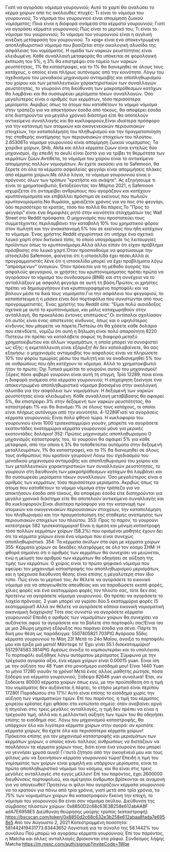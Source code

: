 Γιατί να αγοράσει νόμισμα γουρουνιού;
Αυτό το χαρτί θα αναλύσει το κέρμα χοίρων από τις ακόλουθες πτυχές:
Τι είναι το νόμισμα του γουρουνιού;
Το νόμισμα του γουρουνιού είναι απομίμηση ζωικού νομίσματος;
Ποια είναι η διαφορά ανάμεσα στα κέρματα γουρουνιού;
Γιατί να αγοράσει κέρματα γουρουνιού;
Πώς είναι το μερτικό του;
Τι είναι το νόμισμα του γουρουνιού;
Το νόμισμα του γουρουνιού είναι η αγγλική κινέζικη μετάφραση του γουρουνιού.
Το «pig» είναι ένα αποκεντρωμένο αποπληθωριστικό νόμισμα που βασίζεται στην οικολογική αλυσίδα της ασφάλειας του νομίσματος. Η ομάδα των ναρκών ρευστότητας είναι κλειδωμένη. Κάθε συναλλαγή μεταφοράς θα υπόκειται σε φορολογική έκπτωση του 5%, η 3% θα επιστρέψει στο ταμείο των ναρκών ρευστότητας, 1% θα καταστραφεί, και το 1% θα διανεμηθεί σε όλους τους κατόχους, ο οποίος είναι πλήρως αυτόνομος από την κοινότητα.
Λόγω του σχεδιασμού του μοναδικού μηχανισμού ανταμοιβής και αποπληθωρισμού του χοίρου και των μεταλλευτικών χαρακτηριστικών των συναλλαγών ρευστότητας, το γουρούνι στη διεύθυνση των μακροπρόθεσμων κατόχων θα λαμβάνει και θα συσσωρεύει μερίσματα τόκων συναλλαγών. Όσο μεγαλύτερος είναι ο αριθμός των κερμάτων, τόσο περισσότερα μερίσματα. Ακριβώς όπως τα άτομα που καταθέτουν το νόμιμο νόμισμα στην τράπεζα για να αποκτήσουν έσοδα από τόκους, θα αποφέρει έσοδα είτε διατηρούνται για μεγάλο χρονικό διάστημα είτε θα αποτελούν αντικείμενο συναλλαγής και θα κυκλοφορούν,Είναι ιδιαίτερα πρόσφορο για την κατανομή των ατομικών και οικογενειακών περιουσιακών στοιχείων, την καταπολέμηση του πληθωρισμού και την πραγματοποίηση της σταθερής ανατίμησης των περιουσιακών στοιχείων του πλούτου.
2.65306Το νόμισμα γουρουνιού είναι απομίμηση ζωικού νομίσματος;
Τα χοιρίδια χοίρων, Shib, Akita και άλλα κέρματα ζώων είναι εντελώς δύο μηχανισμοί, όχι επειδή το σκυλί είναι ζεστό για να τρίβει τη θερμότητα των κερμάτων ζώων.Αντίθετα, το νόμισμα του χοίρου είναι το αντικείμενο απομίμησης πολλών νομισμάτων.
Αν έχετε ακούσει για το Safemoon, θα ξέρετε ότι όλα τα κέρματα ασφαλείας φεγγάρι είναι απομιμήσεις πλάκες από κέρματα χοίρων.Με άλλα λόγια, το νόμισμα γουρουνιού είναι ο πρόγονος όλων των τρόπων "κρατήστε και σκάψτε".
Ας εξηγήσουμε τι είναι το χρηματοκιβωτιό;
Εκτοξεύοντας τον Μάρτιο 2021, η Safemoon ισχυρίζεται ότι ανταμείβει ανθρώπους που αγοράζουν και κατέχουν κρυπτονομίσματα και επιβάλλει πρόστιμα σε εκείνους που πωλούν κρυπτονομίσματα.Να θυμάσαι, χρειάζεται χρόνος για να πας στο φεγγάρι, όσο περισσότερο το κρατάς, τόσο πιο πολλά θα πάρεις.Το "Προς το φεγγάρι" είναι ένα δημοφιλές ρητό στην κοινότητα στοιχημάτων της Wall Street στο Reddit πρόσφατα.
Ο μηχανισμός που προστατεύει τους συμμετέχοντες περιλαμβάνει την καταβολή 10% του χρηματικού φόρου στον πωλητή και την ανακατανομή 5% του σε εκείνους που ήδη κατέχουν το νόμισμα.
Ένας χρήστης Reddit ισχυρίστηκε ότι υπήρχε ένα σχετικό λευκό χαρτί στον δικτυακό τόπο, το οποίο υπογράμμισε τις λειτουργίες προϊόντων όπως το κρυπτονόμισμα.Αλλά άλλοι είπαν ότι είχαν πρόβλημα πρόσβασης στο λευκό χαρτί.Όταν προσπαθούμε να φορτώσουμε την ιστοσελίδα Safemoon, φαίνεται ότι η ιστοσελίδα έχει πέσει.Αλλά οι προγραμματιστές λένε ότι η ιστοσελίδα μπορεί να έχει προβλήματα λόγω "απρόσμενων" αναγκών.
Όταν πρόκειται για τη μέθοδο αγοράς του ασφαλούς φεγγαριού, οι χρήστες του κρυπτονομίσματος πρέπει πρώτα να αγοράσουν το νόμισμα του συνδυασμού (BNB) και στη συνέχεια να το ανταλλάξουν με ασφαλή φεγγάρι σε αυτή τη βάση.Πρώτον, οι χρήστες πρέπει να δημιουργήσουν ένα κρυπτογραφημένο πορτοφόλι και να βάλουν μέσα τα δικά τους νομίσματα.Για την ασφάλεια του φεγγαριού, το καταπίστευμα ή η μάσκα είναι δύο πορτοφόλια που συνιστώνται από τους προγραμματιστές.
Ένας χρήστης του Reddit είπε: "Είμαι πολύ αισιόδοξος σχετικά με αυτό το κρυπτονόμισμα, και μόλις καταχωρηθούν στην ανταλλαγή, θα προκαλέσει έντονες επιπτώσεις".Οι αντίπαλοι σχολίασαν ότι αυτός είναι ένας απίστευτος κίνδυνος, όπως και ο υψηλότερος κίνδυνος που μπορείτε να πάρετε.Πιστεύω ότι θα χάσετε κάθε δολάριο που επενδύετε, νομίζω ότι αυτή η δήλωση είναι πολύ απαραίτητη 8220
Πιστεύω ότι πρέπει να καταλάβετε σαφώς τη διαφορά μεταξύ χρηματοκιβωτίου και άλλων νομισμάτων, η οποία μπορεί να συνοψιστεί ως εξής: η εκμετάλλευση είναι εξόρυξη!
Αν δεν καταλαβαίνετε, θα σας εξηγήσω: ο μηχανισμός ανταμοιβής του ασφαλούς είναι να πληρώσετε 10% του φόρου τιμωρίας μέσω του πωλητή και να αναδιανεμηθεί 5% του σε ανθρώπους που ήδη κατέχουν το νόμισμα.
Αλλά το χρηματοκιβωτιό ήταν το πρώτο;
Όχι
Τυπικά μιμείται το γουρούνι αυτού του μηχανισμού!
Ξέρεις πόσο φοβερό γουρούνι είναι αυτή τη στιγμή;
Τρία 12289, ποια είναι η διαφορά ανάμεσα στα κέρματα γουρουνιού;
Η επιχείρηση ξεκίνησε ένα αποκεντρωμένο αποπληθωριστικό νόμισμα βασισμένο στην οικολογική αλυσίδα για την ασφάλεια των νομισμάτων. Η δεξαμενή των ναρκών ρευστότητας είναι κλειδωμένη. Κάθε συναλλαγή μεταβίβασης θα αφαιρεί 5%, θα επιστρέφει 3% στην δεξαμενή των ναρκών ρευστότητας, θα καταστρέφει 1% και θα διανέμει 1% σε όλους τους κατόχους, οι οποίοι είναι πλήρως αυτόνομοι από την κοινότητα.
4-12289Γιατί να αγοράσεις κέρματα γουρουνιού;
Είναι πολύ φθηνό τώρα.
Η κυκλοφορία του γουρουνιού είναι 1000 τρισεκατομμύριο γιουάν, μπορείτε να αγοράσετε εκατοντάδες εκατομμύρια κέρματα γουρουνιού μόνο για μερικές εκατοντάδες δολάρια!
352: Πρώτος μηχανισμός αποπληθωρισμού
Ο μηχανισμός καταστροφής του, το γουρούνι θα αφαιρεί 5% για κάθε μεταφορά, από την οποία η 3% θα τοποθετείται αυτόματα στην δεξαμενή μεταλλευμάτων, 1% θα καταστραφεί, και το 1% θα διανεμηθεί σε όλους τους ανθρώπους που κρατούν γουρούνι!
Λόγω του σχεδιασμού του μοναδικού μηχανισμού ανταμοιβής και αποπληθωρισμού του χοίρου και των μεταλλευτικών χαρακτηριστικών των συναλλαγών ρευστότητας, το γουρούνι στη διεύθυνση των μακροπρόθεσμων κατόχων θα λαμβάνει και θα συσσωρεύει μερίσματα τόκων συναλλαγών. Όσο μεγαλύτερος είναι ο αριθμός των κερμάτων, τόσο περισσότερα μερίσματα. Ακριβώς όπως τα άτομα που καταθέτουν το νόμιμο νόμισμα στην τράπεζα για να αποκτήσουν έσοδα από τόκους, θα αποφέρει έσοδα είτε διατηρούνται για μεγάλο χρονικό διάστημα είτε θα αποτελούν αντικείμενο συναλλαγής και θα κυκλοφορούν,Είναι ιδιαίτερα πρόσφορο για την κατανομή των ατομικών και οικογενειακών περιουσιακών στοιχείων, την καταπολέμηση του πληθωρισμού και την πραγματοποίηση της σταθερής ανατίμησης των περιουσιακών στοιχείων του πλούτου.
353: Προς το παρόν, το γουρούνι κατέστρεψε 582 τρισεκατομμύρια!
Είναι η άμεση και μόνιμη καταστροφή τόσο πολλών κερμάτων χοίρων (58.2%) που ορισμένοι μαθητές έχουν δει ότι τα κέρματα χοίρων είναι ένα νόμισμα που είναι συνεχώς αποπληθωριστικό.
354: Τα κέρματα σκύλων στα ύψη με κέρματα χοίρων
355: Κέρματα χοίρων σε δεκάδες πλατφόρμες σε όλο τον κόσμο
ΣΗΜ:
Η φθορά σημαίνει ότι ο αριθμός των κερμάτων θα συνεχίσει να μειώνεται, ενώ η μείωση του αριθμού των κερμάτων θα οδηγήσει σε αύξηση της τιμής των κερμάτων.
Ο χοίρος είναι το πρώτο ψηφιακό νόμισμα που εφεύρει τον μηχανισμό καταστροφής του αποπληθωρισμού μερισμάτων, και η τρέχουσα διεύθυνση θέσης είναι επίσης η μεγαλύτερη στον ίδιο τύπο.
Πώς είναι το μερτικό του;
Αν θέλετε να αγοράσετε το εικονικό νόμισμα για να απογειωθείτε απευθείας και να παραδώσετε εκατό φορές, χίλιες φορές και ένα εκατομμύριο φορές τον πλούτο σας, τότε δεν σας προτείνω να αγοράσετε νόμισμα γουρουνιού. Θα πρέπει να αγοράσετε το λαχείο πρόνοιας. 2 yuan μπορεί να γυρίσει δύο.5 εκατομμύρια φορές (5 εκατομμύρια!)
Αλλά αν θέλετε να αγοράσετε κάποια εικονική νομισματική οικονομική διαχείριση!
Τότε σας συνιστώ να αγοράσετε κέρματα γουρουνιού!
Επειδή ο αριθμός των νομισμάτων χοίρων θα συνεχίσει να αυξάνεται αφού τα αγοράσετε και τα βάλετε στο πορτοφόλι σας!Είναι ίσο με μια 24ωρη μηχανή εξόρυξης που παράγει έσοδα για σένα.
Πάρτε τη δική μου θέση ως παράδειγμα:
5507405821.703PIG
Αγόρασα 55δις κέρματα γουρουνιού το Μάη 23!
Μετά το 24ο Μαΐου, άνοιξα το πορτοφόλι μου και έριξα μια ματιά!
Μάντεψε τι!
Έχει γίνει 55.1 δισεκατομμύριο!
5512974583.3814PIG
Αμέσως άνοιξα το κομπιουτεράκι και το υπολόγισα.
Το πορτοφόλι αυξήθηκε λόγω αυτόματου μερίσματος
Σύμφωνα με την τρέχουσα αγοραία αξία, ένα κέρμα χοίρων είναι 0.00015 yuan.
Είναι ίση με την αύξηση του 48 Yuan στο μονοήμερο εισόδημά μου!
Είναι 1440 Yuan το μήνα
17280 γιουάν το χρόνο!
Μετά ένας άλλος μαθητής ρώτησε, πόσα ξόδεψα για κέρματα γουρουνιού;
Ξόδεψα 82646 yuan συνολικά!
Έτσι, αν ξοδεύετε 80000 κέρματα χοίρων όπως εγώ, με την προϋπόθεση ότι η τιμή του νομίσματος δεν αυξάνεται ή πέφτει, το ετήσιο μερτικό είναι περίπου 17280!
Παραδώσου στο 17%!
Αυτό είναι επίσης το εισόδημα χωρίς την αύξηση των νομισματικών τιμών.
Επί του παρόντος, η τιμή του κέρματος χοιρείου κρέατος έχει φθάσει στο κατώτατο σημείο: όταν ανεβαίνει αργά ή πηγαίνει στις τρεις μεγάλες ανταλλαγές, η τιμή δεν πρέπει να είναι η τρέχουσα τιμή, αλλά και η μελλοντική αύξηση των τιμών του θα οδηγήσει επίσης το εισόδημά σας.
Λόγω του μηχανισμού καταστροφής, θα υπάρχουν όλο και λιγότερα κέρματα χοίρων στην αγορά: αν κρατάτε κέρματα χοίρων, θα έχετε όλο και περισσότερα κέρματα χοίρων!
Πρόκειται επίσης για τον μηχανισμό καταστροφής και μερισμάτων των κερμάτων χοίρων, ο οποίος κάνει πολλούς ανθρώπους να διστάζουν να πουλήσουν τα κέρματα χοίρων τους, διότι είναι ένα γουρούνι που μπορεί να γεννήσει χρυσά αυγά!
Γι'αυτό ζήτησα από την οικογένειά μου και τους φίλους μου να ξεκινήσουν κέρματα γουρουνιού τώρα!
Επειδή η τιμή του νομίσματος των χοίρων είναι χαμηλή και υπάρχουν μερίσματα, είναι το πρώτο αποπληθωριστικό νόμισμα του κόσμου, και θα είναι στις τρεις μεγάλες ανταλλαγές στο εγγύς μέλλον!
Επί του παρόντος, έχει 2600000 διευθύνσεις πορτοφολιού, και αμέτρητοι άνθρωποι βρίσκονται σε αναμονή για να απογειωθεί!
Προτείνω οι φίλοι που αγοράζουν κέρματα γουρουνιού να τα κρατούν για πάνω από τρία χρόνια, γιατί μετά από τρία χρόνια, τα 75% των νομισμάτων χοίρων θα καταστραφούν
Εκείνη την εποχή, το νόμισμα του γουρουνιού θα είναι σαν νόμισμα σκύλου.
Διεύθυνση της σύμβασης πλαστών χοίρων:
0x8850D2c68c63E3B258e612abAA8F adA7E6958E5
Διεύθυνση θεώρησης μαύρης τρύπας (καταστροφή):
https://bscscan.com/token/0x8850d2c68c632e3b258e612abaa8fada7e6958e5
Από τον Αύγουστο 2, 2021
Κατεστραμμένη ποσότητα: 581442419431773.83443652
Λογιστική για το σύνολο της 58.1442% του συνόλου
Πού μπορώ να αγοράσω κέρματα γουρουνιού;
Επί του παρόντος, η Matcha και άλλες ανταλλαγές βρίσκονται στα ράφια.
Σύνδεσμος λήψης Matcha
https://m.mexc.com/auth/signup?inviteCode=1Wqe
